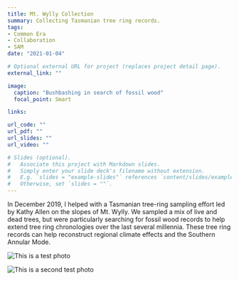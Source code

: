 ```yaml
---
title: Mt. Wylly Collection
summary: Collecting Tasmanian tree ring records.
tags:
- Common Era
- Collaboration
- SAM
date: "2021-01-04"

# Optional external URL for project (replaces project detail page).
external_link: ""

image:
  caption: "Bushbashing in search of fossil wood"
  focal_point: Smart

links:

url_code: ""
url_pdf: ""
url_slides: ""
url_video: ""

# Slides (optional).
#   Associate this project with Markdown slides.
#   Simply enter your slide deck's filename without extension.
#   E.g. `slides = "example-slides"` references `content/slides/example-slides.md`.
#   Otherwise, set `slides = ""`.
---
```


In December 2019, I helped with a Tasmanian tree-ring sampling effort led by Kathy Allen on the slopes of Mt. Wylly. We sampled a mix of live and dead trees, but were particularly searching for fossil wood records to help extend tree ring chronologies over the last several millennia. These tree ring records can help reconstruct regional climate effects and the Southern Annular Mode.

![This is a test photo](uploads/photos/DSCN7423.jpg "This is alt text")

![This is a second test photo](uploads/photos/IMG_2634.jpg "More text")
